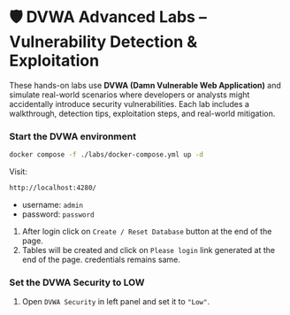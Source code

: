 # 🛡️ DVWA Advanced Labs – Vulnerability Detection & Exploitation

These hands-on labs use **DVWA (Damn Vulnerable Web Application)** and simulate real-world scenarios where developers or analysts might accidentally introduce security vulnerabilities. Each lab includes a walkthrough, detection tips, exploitation steps, and real-world mitigation.

### Start the DVWA environment
```sh
docker compose -f ./labs/docker-compose.yml up -d
```

Visit:
```sh
http://localhost:4280/
```

- username: `admin`
- password: `password`

1. After login click on `Create / Reset Database` button at the end of the page. 
2. Tables will be created and click on `Please login` link generated at the end of the page. credentials remains same.

### Set the DVWA Security to LOW
1. Open `DVWA Security` in left panel and set it to `"Low"`.